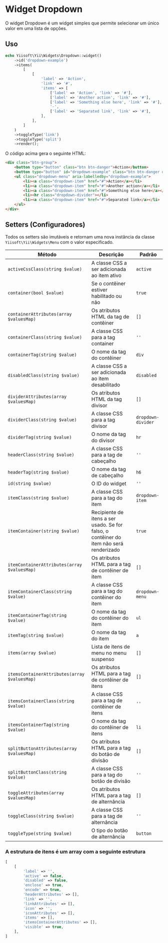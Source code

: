 # Widget Dropdown

O widget Dropdown é um widget simples que permite selecionar um único valor em uma lista de opções.

## Uso

```php
echo Yiisoft\Yii\Widgets\Dropdown::widget()
    ->id('dropdown-example')
    ->items(
        [
            [
                'label' => 'Action',
                'link' => '#',
                'items' => [
                    ['label' => 'Action', 'link' => '#'],
                    ['label' => 'Another action', 'link' => '#'],
                    ['label' => 'Something else here', 'link' => '#'],
                    '-',
                    ['label' => 'Separated link', 'link' => '#'],
                ],
            ],
        ]
    )
    ->toggleType('link')
    ->toggleType('split')
    ->render();
```

O código acima gera o seguinte HTML:

```html
<div class="btn-group">
    <button type="button" class="btn btn-danger">Action</button>
    <button type="button" id="dropdown-example" class="btn btn-danger dropdown-toggle dropdown-toggle-split" aria-expanded="false" data-bs-toggle="dropdown"><span class="visually-hidden">Action</span></button>
    <ul class="dropdown-menu" aria-labelledby="dropdown-example">
        <li><a class="dropdown-item" href="#">Action</a></li>
        <li><a class="dropdown-item" href="#">Another action</a></li>
        <li><a class="dropdown-item" href="#">Something else here</a></li>
        <li><hr class="dropdown-divider"></li>
        <li><a class="dropdown-item" href="#">Separated link</a></li>
    </ul>
</div>
```

## Setters (Configuradores)

Todos os setters são imutáveis e retornam uma nova instância da classe `Yiisoft\Yii\Widgets\Menu` com o valor especificado.

Método | Descrição | Padrão
-------|-------------|---------
`activeCssClass(string $value)` | A classe CSS a ser adicionada ao item ativo | `active`
`container(bool $value)` | Se o contêiner estiver habilitado ou não | `true`
`containerAttributes(array $valuesMap)` | Os atributos HTML da tag de contêiner | `[]`
`containerClass(string $value)` | A classe CSS para a tag container | `''`
`containerTag(string $value)` | O nome da tag do contêiner | `div`
`disabledClass(string $value)` | A classe CSS a ser adicionada ao item desabilitado | `disabled`
`dividerAttributes(array $valuesMap)` | Os atributos HTML da tag divisor | `[]`
`dividerClass(string $value)` | A classe CSS para a tag divisor | `dropdown-divider`
`dividerTag(string $value)` | O nome da tag do divisor | `hr`
`headerClass(string $value)` | A classe CSS para a tag de cabeçalho | `''`
`headerTag(string $value)` | O nome da tag de cabeçalho | `h6`
`id(string $value)` | O ID do widget | `''`
`itemClass(string $value)` | A classe CSS para a tag do item | `dropdown-item`
`itemContainer(string $value)` | Recipiente de itens a ser usado. Se for falso, o contêiner do item não será renderizado | `true`
`itemContainerAttributes(array $valuesMap)` | Os atributos HTML para a tag de contêiner de item | `[]`
`itemContainerClass(string $value)` | A classe CSS para a tag do contêiner do item | `dropdown-menu`
`itemContainerTag(string $value)` | O nome da tag do contêiner do item | `ul`
`itemTag(string $value)` | O nome da tag do item | `a`
`items(array $value)` | Lista de itens de menu no menu suspenso | `[]`
`itemsContainerAttributes(array $valuesMap)` | Os atributos HTML para a tag de contêiner de itens | `[]`
`itemsContainerClass(string $value)` | A classe CSS para a tag de contêiner de itens | `''`
`itemsContainerTag(string $value)` | O nome da tag do contêiner de itens | `li`
`splitButtonAttributes(array $valuesMap)` | Os atributos HTML para a tag do botão de divisão | `[]`
`splitButtonClass(string $value)` | A classe CSS para a tag do botão de divisão | `''`
`toggleAttributes(array $valuesMap)` | Os atributos HTML para a tag de alternância | `[]`
`toggleClass(string $value)` | A classe CSS para a tag de alternância | `''`
`toggleType(string $value)` | O tipo do botão de alternância | `button`

### A estrutura de itens é um array com a seguinte estrutura

```php
[
    [
        'label' => '',
        'active' => false,
        'disabled' => false,
        'enclose' => true,
        'encode' => true,
        'headerAttributes' => [],
        'link' => '',
        'linkAttributes' => [],
        'icon' => '',
        'iconAttributes' => [],
        'items' => [],
        'itemsContainerAttributes' => [],
        'visible' => true,
    ],
]
